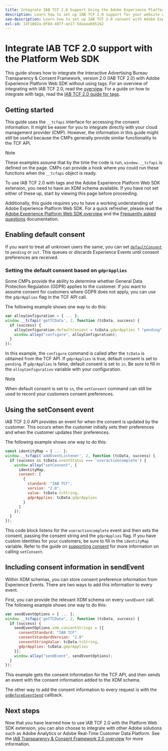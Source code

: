 ```yaml
---
title: Integrate IAB TCF 2.0 Support Using the Adobe Experience Platform Web SDK
description: Learn how to set up IAB TCF 2.0 support for your website without using tags.
seo-description: Learn how to set up IAB TCF 2.0 consent with Adobe Experience Platform Web SDK
exl-id: 14f1802a-0f8d-487f-ae17-5daaaab05162
---
```

# Integrate IAB TCF 2.0 support with the Platform Web SDK

This guide shows how to integrate the Interactive Advertising Bureau Transparency & Consent Framework, version 2.0 (IAB TCF 2.0) with Adobe Experience Platform Web SDK without using tags. For an overview of integrating with IAB TCF 2.0, read the [overview](./overview.md). For a guide on how to integrate with tags, read the [IAB TCF 2.0 guide for tags](./with-launch.md).

## Getting started

This guide uses the `__tcfapi` interface for accessing the consent information. It might be easier for you to integrate directly with your cloud management provider (CMP). However, the information in this guide might still be useful because the CMPs generally provide similar functionality to the TCF API.

>[!NOTE]
>
>These examples assume that by the time the code is run, `window.__tcfapi` is defined on the page. CMPs can provide a hook where you could run these functions when the `__tcfapi` object is ready.

To use IAB TCF 2.0 with tags and the Adobe Experience Platform Web SDK extension, you need to have an XDM schema available. If you have not set either of these up, start by viewing this page before proceeding.

Additionally, this guide requires you to have a working understanding of Adobe Experience Platform Web SDK. For a quick refresher, please read the [Adobe Experience Platform Web SDK overview](../../home.md) and the [Frequently asked questions](../../faq.md) documentation.

## Enabling default consent

If you want to treat all unknown users the same, you can set [`defaultConsent`](/help/edge/commands/configure/defaultconsent.md) to `pending` or `out`. This queues or discards Experience Events until consent preferences are received.

### Setting the default consent based on `gdprApplies`

Some CMPs provide the ability to determine whether General Data Protection Regulation (GDPR) applies to the customer. If you want to assume consent for customers where GDPR does not apply, you can use the `gdprApplies` flag in the TCF API call.

The following example shows one way to do this:

```javascript
var alloyConfiguration = { ... };
window.__tcfapi('getTCData', 2, function (tcData, success) {
  if (success) {
    alloyConfiguration.defaultConsent = tcData.gdprApplies ? "pending" : "in";
    window.alloy("configure", alloyConfiguration);
  }
});
```

In this example, the `configure` command is called after the `tcData` is obtained from the TCF API. If `gdprApplies` is true, default consent is set to `pending`. If `gdprApplies` is false, default consent is set to `in`. Be sure to fill in the `alloyConfiguration` variable with your configuration.

>[!NOTE]
>
>When default consent is set to `in`, the `setConsent` command can still be used to record your customers consent preferences.

## Using the setConsent event

IAB TCF 2.0 API provides an event for when the consent is updated by the customer. This occurs when the customer initially sets their preferences and when the customer updates their preferences.

The following example shows one way to do this:

```javascript
const identityMap = { ... };
window.__tcfapi('addEventListener', 2, function (tcData, success) {
  if (success && tcData.eventStatus === 'useractioncomplete') {
    window.alloy("setConsent", {
      identityMap,
      consent: [
        {
          standard: "IAB TCF",
          version: "2.0",
          value: tcData.tcString,
          gdprApplies: tcData.gdprApplies
        }
      ]
    });
  }
});
```

This code block listens for the `useractioncomplete` event and then sets the consent, passing the consent string and the `gdprApplies` flag. If you have custom identities for your customers, be sure to fill in the `identityMap` variable. Refer to the guide on [supporting consent](../../consent/supporting-consent.md) for more information on calling `setConsent`.

## Including consent information in sendEvent

Within XDM schemas, you can store consent preference information from Experience Events. There are two ways to add this information to every event.

First, you can provide the relevant XDM schema on every `sendEvent` call. The following example shows one way to do this:

```javascript
var sendEventOptions = { ... };
window.__tcfapi('getTCData', 2, function (tcData, success) {
  if (success) {
    sendEventOptions.xdm.consentStrings = [{
      consentStandard: "IAB TCF"
      consentStandardVersion: "2.0"
      consentStringValue: tcData.tcString,
      gdprApplies: tcData.gdprApplies
    }];
    window.alloy("sendEvent", sendEventOptions);
  }
});
```

This example gets the consent information for the TCF API, and then sends an event with the consent information added to the XDM schema.

The other way to add the consent information to every request is with the [`onBeforeEventSend`](/help/edge/commands/configure/onbeforeeventsend.md) callback.

## Next steps

Now that you have learned how to use IAB TCF 2.0 with the Platform Web SDK extension, you can also choose to integrate with other Adobe solutions such as Adobe Analytics or Adobe Real-Time Customer Data Platform. See the [IAB Transparency & Consent Framework 2.0 overview](./overview.md) for more information.
